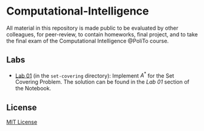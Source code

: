 # Computational-Intelligence
All material in this repository is made public to be evaluated by other colleagues, for peer-review, to contain homeworks, final project, and to take the final exam of the Computational Intelligence @PoliTo course.

## Labs
- [Lab 01](Computational-Intelligence/set-covering/set-covering.ipynb) (in the `set-covering` directory): Implement $A^*$ for the Set Covering Problem. The solution can be found in the _Lab 01_ section of the Notebook.

## License
[MIT License](LICENSE)
